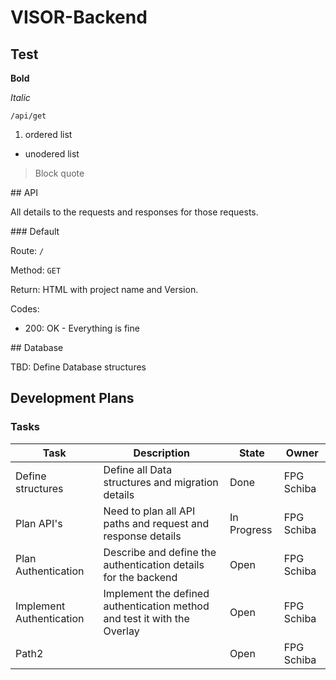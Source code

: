 # VISOR-Backend

## Test
**Bold**

*Italic*

`/api/get`

1. ordered list

+ unodered list


> Block quote

## API

All details to the requests and responses for those requests.

### Default

Route: `/`

Method: `GET`

Return: HTML with project name and Version.

Codes:
+ 200: OK - Everything is fine

## Database

TBD: Define Database structures

## Development Plans

### Tasks
| Task | Description | State | Owner |
|------|-------------|-------|-------|
| Define structures | Define all Data structures and migration details | Done | FPG Schiba |
| Plan API's | Need to plan all API paths and request and response details | In Progress | FPG Schiba |
| Plan Authentication | Describe and define the authentication details for the backend | Open | FPG Schiba |
| Implement Authentication | Implement the defined authentication method and test it with the Overlay | Open | FPG Schiba |
| Path2 |  | Open | FPG Schiba |


